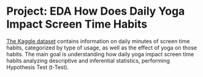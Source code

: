 # Project: EDA How Does Daily Yoga Impact Screen Time Habits
[The Kaggle dataset](https://www.kaggle.com/datasets/thedevastator/how-does-daily-yoga-impact-screen-time-habits) contains information on daily minutes of screen time habits, categorized by type of usage, as well as the effect of yoga on those habits. The main goal is understanding how daily yoga impact screen time habits analyzing descriptive and inferential statistics, performing Hypothesis Test (t-Test).
